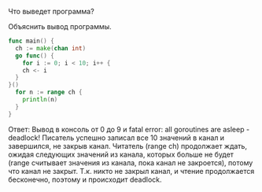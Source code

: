 Что выведет программа?

Объяснить вывод программы.
```go
func main() {
  ch := make(chan int)
  go func() {
    for i := 0; i < 10; i++ {
    ch <- i
  }
}()
  for n := range ch {
    println(n)
  }
}
```
Ответ:
Вывод в консоль от 0 до 9 и 
fatal error: all goroutines are asleep - deadlock!
Писатель успешно записал все 10 значений в канал и завершился, не закрыв канал.
Читатель (range ch) продолжает ждать, ожидая следующих значений из канала, которых больше не будет (range считывает значения из канала, пока канал не закроется), потому что канал не закрыт. Т.к. никто не закрыл канал, и чтение продолжается бесконечно, поэтому и происходит deadlock.
